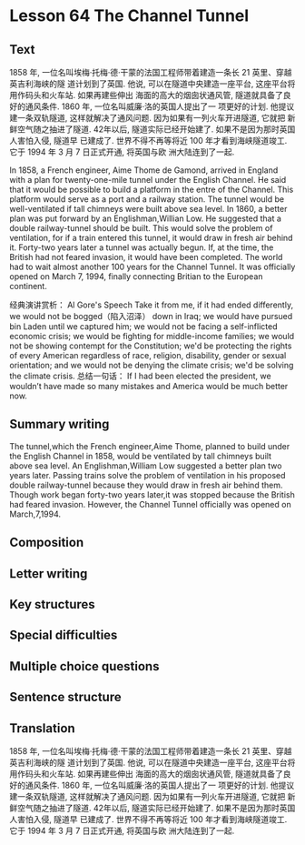 # Lesson 64 The Channel Tunnel

## Text

1858 年, 一位名叫埃梅·托梅·德·干蒙的法国工程师带着建造一条长 21 英里、穿越英吉利海峡的隧
道计划到了英国. 他说, 可以在隧道中央建造一座平台, 这座平台将用作码头和火车站. 如果再建些伸出
海面的高大的烟囱状通风管, 隧道就具备了良好的通风条件. 1860 年, 一位名叫威廉·洛的英国人提出了一
项更好的计划. 他提议建一条双轨隧道, 这样就解决了通风问题. 因为如果有一列火车开进隧道, 它就把
新鲜空气随之抽进了隧道. 42年以后, 隧道实际已经开始建了. 如果不是因为那时英国人害怕入侵, 隧道早
已建成了. 世界不得不再等将近 100 年才看到海峡隧道竣工. 它于 1994 年 3 月 7 日正式开通, 将英国与欧
洲大陆连到了一起.

In 1858, a French engineer, Aime Thome de Gamond, arrived in England with a plan for twenty-one-mile tunnel under the English Channel.
He said that it would be possible to build a platform in the entre of the Channel.
This platform would serve as a port and a railway station.
The tunnel would be well-ventilated if tall chimneys were built above sea level.
In 1860, a better plan was put forward by an Englishman,Willian Low.
He suggested that a double railway-tunnel should be built.
This would solve the problem of ventilation, for if a train entered this tunnel, it would draw in fresh air behind it.
Forty-two years later a tunnel was actually begun.
If, at the time, the British had not feared invasion, it would have been completed.
The world had to wait almost another 100 years for the Channel Tunnel.
It was officially opened on March 7, 1994, finally connecting Britian to the European continent.

经典演讲赏析： Al Gore's Speech
Take it from me, if it had ended differently, we would not be bogged（陷入沼泽） down in Iraq;
we would have pursued bin Laden until we captured him;
we would not be facing a self-inflicted economic crisis;
we would be fighting for middle-income families;
we would not be showing contempt for the Constitution;
we'd be protecting the rights of every American regardless of race, religion, disability, gender or
sexual orientation;
and we would not be denying the climate crisis; we'd be solving the climate crisis.
总结一句话： If I had been elected the president, we wouldn’t have made so many mistakes and
America would be much better now.

## Summary writing

The tunnel,which the French engineer,Aime Thome, planned to build under the English Channel in 1858, would be ventilated by tall chimneys built above sea level.
An Englishman,William Low suggested a better plan two years later.
Passing trains solve the problem of ventilation in his proposed double railway-tunnel because they would draw in fresh air behind them.
Though work began forty-two years later,it was stopped because the British had feared invasion.
However, the Channel Tunnel officially was opened on March,7,1994.

## Composition

## Letter writing

## Key structures

## Special difficulties

## Multiple choice questions

## Sentence structure

## Translation

1858 年, 一位名叫埃梅·托梅·德·干蒙的法国工程师带着建造一条长 21 英里、穿越英吉利海峡的隧
道计划到了英国. 他说, 可以在隧道中央建造一座平台, 这座平台将用作码头和火车站. 如果再建些伸出
海面的高大的烟囱状通风管, 隧道就具备了良好的通风条件. 1860 年, 一位名叫威廉·洛的英国人提出了一
项更好的计划. 他提议建一条双轨隧道, 这样就解决了通风问题. 因为如果有一列火车开进隧道, 它就把
新鲜空气随之抽进了隧道. 42年以后, 隧道实际已经开始建了. 如果不是因为那时英国人害怕入侵, 隧道早
已建成了. 世界不得不再等将近 100 年才看到海峡隧道竣工. 它于 1994 年 3 月 7 日正式开通, 将英国与欧
洲大陆连到了一起.
